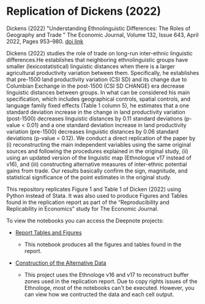 # Replication of Dickens (2022) 

Dickens (2022) "Understanding Ethnolinguistic Differences: The Roles of Geography and Trade " The Economic Journal, Volume 132, Issue 643, April 2022, Pages 953–980. [doi link](https://doi.org/10.1093/ej/ueab065)

Dickens (2022) studies the role of trade on long-run inter-ethnic linguistic differences.He establishes that neighboring ethnolinguistic groups have smaller (lexicostatistical) linguistic distances when there is a larger agricultural productivity variation between them. Specifically, he establishes that pre-1500 land productivity variation (CSI SD) and its change due to Columbian Exchange in the post-1500 (CSI SD CHANGE) era decrease linguistic distances between groups. In what can be considered his main specification, which includes geographical controls, spatial controls, and language family fixed effects (Table 1 column 5), he estimates that a one standard deviation increase in the change in land productivity variation (post-1500) decreases linguistic distances by 0.11 standard deviations (p-value < 0.01) and a one standard deviation increase in land productivity variation (pre-1500) decreases linguistic distances by 0.06 standard deviations (p-value = 0.12). We conduct a direct replication of the paper by (i) reconstructing the main independent variables using the same original sources and following the procedures explained in the original study, (ii) using an updated version of the linguistic map (Ethnologue v17 instead of v16), and (iii) constructing alternative measures of inter-ethnic potential gains from trade. Our results basically confirm the sign, magnitude, and statistical significance of the point estimates in the original study.

This repository replicates Figure 1 and Table 1 of Dicken (2022) using Python instead of Stata. It was also used to produce Figures and Tables found in the replication report as part of the “Reproducibility and Replicability in Economics” study for The Economic Journal.

To view the notebooks you can access the Deepnote projects:

- [Report Tables and Figures](https://deepnote.com/workspace/replication-dickens-2022-ff5e06ca-d8fd-4344-b73c-7d07c01f9c63/project/1-Report-Tables-and-Figures-2158a300-6955-4725-92f2-79476c32a378) 
    - This notebook produces all the figures and tables found in the report.

- [Construction of the Alternative Data](https://deepnote.com/workspace/replication-dickens-2022-ff5e06ca-d8fd-4344-b73c-7d07c01f9c63/project/2-Construction-of-the-Alternative-Data-4a945f27-2c4c-4244-8f3b-ab6dff812a2f)
    - This project uses the Ethnologe v16 and v17 to reconstruct buffer zones used in the replication report. Due to copy rights issues of the Ethnologe, most of the notebooks can't be executed. However, you can view how we contructed the data and each cell output.